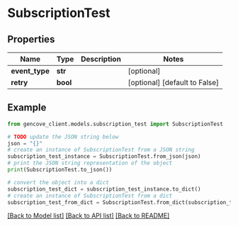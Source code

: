 # SubscriptionTest


## Properties

Name | Type | Description | Notes
------------ | ------------- | ------------- | -------------
**event_type** | **str** |  | [optional]
**retry** | **bool** |  | [optional] [default to False]

## Example

```python
from gencove_client.models.subscription_test import SubscriptionTest

# TODO update the JSON string below
json = "{}"
# create an instance of SubscriptionTest from a JSON string
subscription_test_instance = SubscriptionTest.from_json(json)
# print the JSON string representation of the object
print(SubscriptionTest.to_json())

# convert the object into a dict
subscription_test_dict = subscription_test_instance.to_dict()
# create an instance of SubscriptionTest from a dict
subscription_test_from_dict = SubscriptionTest.from_dict(subscription_test_dict)
```
[[Back to Model list]](../README.md#documentation-for-models) [[Back to API list]](../README.md#documentation-for-api-endpoints) [[Back to README]](../README.md)
